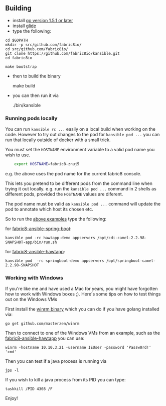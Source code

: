## Building

 * install [go version 1.5.1 or later](https://golang.org/doc/install)
 * install [glide](https://github.com/Masterminds/glide#install)
 * type the following:

```
cd $GOPATH
mkdir -p src/github.com/fabric8io/
cd src/github.com/fabric8io/
git clone https://github.com/fabric8io/kansible.git
cd fabric8io

make bootstrap
```

 * then to build the binary

     make build

 * you can then run it via

     ./bin/kansible

### Running pods locally

You can run `kansible rc ...` easily on a local build when working on the code. However to try out changes to the pod for `kansible pod ...` you can run that locally outside of docker with a small trick.

You must set the `HOSTNAME` environment variable to a valid pod name you wish to use.

```bash
    export HOSTNAME=fabric8-znuj5
```

e.g. the above uses the pod name for the current fabric8 console.

This lets you pretend to be different pods from the command line when trying it out locally. e.g. run the `kansible pod ...` command in 2 shells as different pods, provided the `HOSTNAME` values are diferent.

The pod name must be valid as `kansible pod ...` command will update the pod to annotate which host its chosen etc.

So to run the [above examples](#running-kansible) type the following:

for [fabric8-ansible-spring-boot](https://github.com/fabric8io/fabric8-ansible-spring-boot):

    kansible pod -rc hawtapp-demo appservers /opt/cdi-camel-2.2.98-SNAPSHOT-app/bin/run.sh

for [fabric8-ansible-hawtapp](https://github.com/fabric8io/fabric8-ansible-hawtapp):

    kansible pod  -rc springboot-demo appservers /opt/springboot-camel-2.2.98-SNAPSHOT

### Working with Windows

If you're like me and have used a Mac for years, you might have forgotten how to work with Windows boxes ;). Here's some tips on how to test things out on the Windows VMs

First install the [winrm binary](http://github.com/masterzen/winrm/) which you can do if you have golang installed via:

    go get github.com/masterzen/winrm

Then to connect to one of the Windows VMs from an example, such as the [fabric8-ansible-hawtapp](https://github.com/fabric8io/fabric8-ansible-hawtapp) you can use:

    winrm -hostname 10.10.3.21 -username IEUser -password 'Passw0rd!' 'cmd'

Then you can test if a java process is running via

    jps -l

If you wish to kill a java process from its PID you can type:

    taskkill /PID 4308 /F

Enjoy!    

